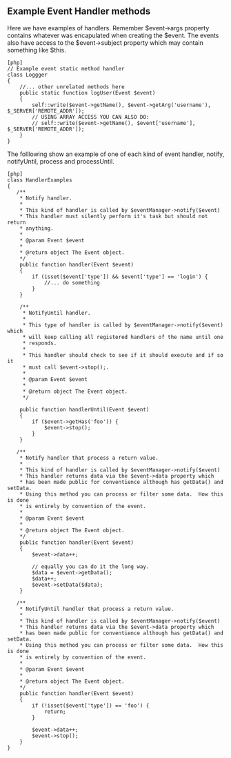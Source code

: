 Example Event Handler methods
-----------------------------

Here we have examples of handlers.  Remember $event->args property contains
whatever was encapulated when creating the $event. The events also have access
to the $event->subject property which may contain something like $this.

    [php]
    // Example event static method handler
    class Loggger
    {
        //... other unrelated methods here
        public static function logUser(Event $event)
        {
            self::write($event->getName(), $event->getArg('username'), $_SERVER['REMOTE_ADDR']);
            // USING ARRAY ACCESS YOU CAN ALSO DO:
            // self::write($event->getName(), $event['username'], $_SERVER['REMOTE_ADDR']);
        }
    }

The folllowing show an example of one of each kind of event handler, notify, notifyUntil, process and processUntil.

    [php]
    class HandlerExamples
    {
       /**
        * Notify handler.
        *
        * This kind of handler is called by $eventManager->notify($event)
        * This handler must silently perform it's task but should not return
        * anything.
        *
        * @param Event $event
        *
        * @return object The Event object.
        */
        public function handler(Event $event)
        {
            if (isset($event['type']) && $event['type'] == 'login') {
                //... do something
            }
        }

        /**
         * NotifyUntil handler.
         *
         * This type of handler is called by $eventManager->notify($event) which
         * will keep calling all registered handlers of the name until one
         * responds.
         *
         * This handler should check to see if it should execute and if so it
         * must call $event->stop();.
         *
         * @param Event $event
         *
         * @return object The Event object.
         */

        public function handlerUntil(Event $event)
        {
            if ($event->getHas('foo')) {
                $event->stop();
            }
        }

       /**
        * Notify handler that process a return value.
        *
        * This kind of handler is called by $eventManager->notify($event)
        * This handler returns data via the $event->data property which
        * has been made public for conventience although has getData() and setData.
        * Using this method you can process or filter some data.  How this is done
        * is entirely by convention of the event.
        *
        * @param Event $event
        *
        * @return object The Event object.
        */
        public function handler(Event $event)
        {
            $event->data++;

            // equally you can do it the long way.
            $data = $event->getData();
            $data++;
            $event->setData($data);
        }

       /**
        * NotifyUntil handler that process a return value.
        *
        * This kind of handler is called by $eventManager->notify($event)
        * This handler returns data via the $event->data property which
        * has been made public for conventience although has getData() and setData.
        * Using this method you can process or filter some data.  How this is done
        * is entirely by convention of the event.
        *
        * @param Event $event
        *
        * @return object The Event object.
        */
        public function handler(Event $event)
        {
            if (!isset($event['type']) == 'foo') {
                return;
            }

            $event->data++;
            $event->stop();
        }
    }

